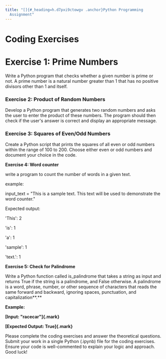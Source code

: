 ```yaml
---
title: "[]{#_heading=h.d7pxi9ctowgv .anchor}Python Programming
  Assignment"
---
```


# Coding Exercises

# Exercise 1: Prime Numbers

Write a Python program that checks whether a given number is prime or
not. A prime number is a natural number greater than 1 that has no
positive divisors other than 1 and itself.

### Exercise 2: Product of Random Numbers

Develop a Python program that generates two random numbers and asks the
user to enter the product of these numbers. The program should then
check if the user\'s answer is correct and display an appropriate
message.

### Exercise 3: Squares of Even/Odd Numbers

Create a Python script that prints the squares of all even or odd
numbers within the range of 100 to 200. Choose either even or odd
numbers and document your choice in the code.

**Exercise 4: Word counter**

write a program to count the number of words in a given text.

example:

input_text = \"This is a sample text. This text will be used to
demonstrate the word counter.\"

Expected output:

\'This\': 2

\'is\': 1

\'a\': 1

\'sample\': 1

\'text.\': 1

**Exercise 5: Check for Palindrome**

Write a Python function called is_palindrome that takes a string as
input and returns True if the string is a palindrome, and False
otherwise. A palindrome is a word, phrase, number, or other sequence of
characters that reads the same forward and backward, ignoring spaces,
punctuation, and capitalization**.**

**Example:**

**[Input: \"racecar\"]{.mark}**

**[Expected Output: True]{.mark}**

Please complete the coding exercises and answer the theoretical
questions. Submit your work in a single Python (.ipynb) file for the
coding exercises. Ensure your code is well-commented to explain your
logic and approach. Good luck!
